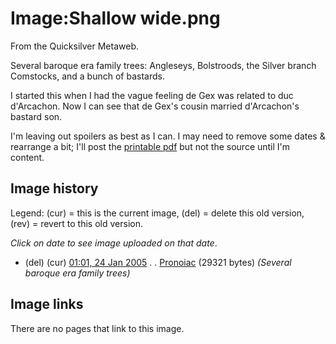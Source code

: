 
# Image:Shallow wide.png

From the Quicksilver Metaweb.

Several baroque era family trees: Angleseys, Bolstroods, the Silver branch Comstocks, and a bunch of bastards.

I started this when I had the vague feeling de Gex was related to duc d'Arcachon. Now I can see that de Gex's cousin married d'Arcachon's bastard son.

I'm leaving out spoilers as best as I can. I may need to remove some dates & rearrange a bit; I'll post the [printable pdf](/image-shallow-more-wide-pdf) but not the source until I'm content.

## Image history


Legend: (cur) = this is the current image, (del) = delete
this old version, (rev) = revert to this old version.
  
*Click on date to see image uploaded on that date*.
* (del) (cur) [01:01, 24 Jan 2005](/wiki-upload-b-bf-shallow-wide-png) . . [Pronoiac](/user-pronoiac) (29321 bytes) *(Several baroque era family trees)*


## Image links


There are no pages that link to this image.
